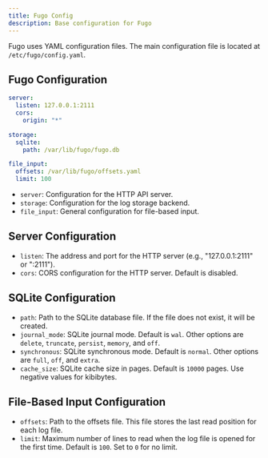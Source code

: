 ```yaml
---
title: Fugo Config
description: Base configuration for Fugo
---
```


Fugo uses YAML configuration files. The main configuration file is located at `/etc/fugo/config.yaml`.

## Fugo Configuration

```yaml
server:
  listen: 127.0.0.1:2111
  cors:
    origin: "*"

storage:
  sqlite:
    path: /var/lib/fugo/fugo.db

file_input:
  offsets: /var/lib/fugo/offsets.yaml
  limit: 100
```

- `server`: Configuration for the HTTP API server.
- `storage`: Configuration for the log storage backend.
- `file_input`: General configuration for file-based input.

## Server Configuration

- `listen`: The address and port for the HTTP server (e.g., "127.0.0.1:2111" or ":2111").
- `cors`: CORS configuration for the HTTP server. Default is disabled.

## SQLite Configuration

- `path`: Path to the SQLite database file. If the file does not exist, it will be created.
- `journal_mode`: SQLite journal mode. Default is `wal`. Other options are `delete`, `truncate`, `persist`, `memory`, and `off`.
- `synchronous`: SQLite synchronous mode. Default is `normal`. Other options are `full`, `off`, and `extra`.
- `cache_size`: SQLite cache size in pages. Default is `10000` pages. Use negative values for kibibytes.

## File-Based Input Configuration

- `offsets`: Path to the offsets file. This file stores the last read position for each log file.
- `limit`: Maximum number of lines to read when the log file is opened for the first time. Default is `100`. Set to `0` for no limit.
